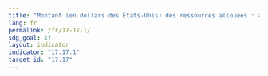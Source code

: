 ```yaml
---
title: "Montant (en dollars des États-Unis) des ressources allouées : a) aux partenariats public-privé ; b) aux partenariats avec la société civile"
lang: fr
permalink: /fr/17-17-1/
sdg_goal: 17
layout: indicator
indicator: "17.17.1"
target_id: "17.17"
---
```


